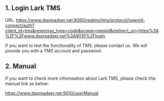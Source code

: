 ## 1. Login Lark TMS

URL: https://www.dspreadser.net:9060/realms/tms/protocol/openid-connect/auth?client_id=tms&response_type=code&scope=openid&redirect_uri=https%3A%2F%2Fwww.dspreadser.net%3A9010%2Flogin

If you want to test the functionality of TMS, please contact us. We will provide you with a TMS account and password.

## 2. Manual

If you want to check more infomwation about Lark TMS, please check this manual link as below:

https://www.dspreadser.net:9010/userManual
